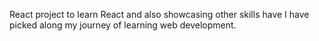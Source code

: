 React project to learn React and also showcasing other skills have I have picked along my journey of learning web development.
